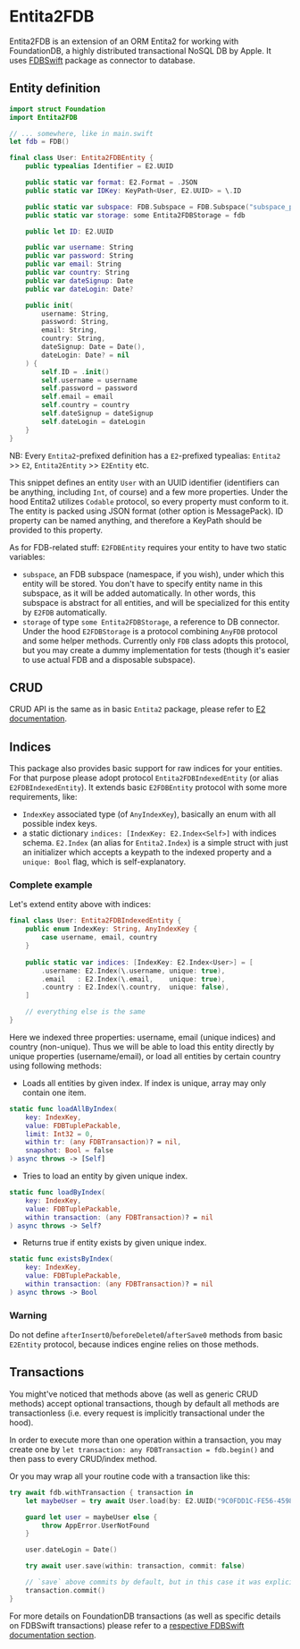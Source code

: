 # Entita2FDB

Entita2FDB is an extension of an ORM Entita2 for working with FoundationDB, a highly distributed transactional NoSQL DB
by Apple.
It uses [FDBSwift](https://github.com/kirilltitov/FDBSwift) package as connector to database. 

## Entity definition

```swift
import struct Foundation
import Entita2FDB

// ... somewhere, like in main.swift
let fdb = FDB()

final class User: Entita2FDBEntity {
    public typealias Identifier = E2.UUID

    public static var format: E2.Format = .JSON
    public static var IDKey: KeyPath<User, E2.UUID> = \.ID

    public static var subspace: FDB.Subspace = FDB.Subspace("subspace_prefix")
    public static var storage: some Entita2FDBStorage = fdb

    public let ID: E2.UUID

    public var username: String
    public var password: String
    public var email: String
    public var country: String
    public var dateSignup: Date
    public var dateLogin: Date?

    public init(
        username: String,
        password: String,
        email: String,
        country: String,
        dateSignup: Date = Date(),
        dateLogin: Date? = nil
    ) {
        self.ID = .init()
        self.username = username
        self.password = password
        self.email = email
        self.country = country
        self.dateSignup = dateSignup
        self.dateLogin = dateLogin
    }
}
```

NB: Every `Entita2`-prefixed definition has a `E2`-prefixed typealias:
`Entita2` >> `E2`, `Entita2Entity` >> `E2Entity` etc.

This snippet defines an entity `User` with an UUID identifier (identifiers can be anything, including `Int`, of course)
and a few more properties. Under the hood Entita2 utilizes `Codable` protocol, so every property must conform to it.
The entity is packed using JSON format (other option is MessagePack). ID property can be named anything, and therefore
a KeyPath should be provided to this property.

As for FDB-related stuff: `E2FDBEntity` requires your entity to have two static variables:
* `subspace`, an FDB subspace (namespace, if you wish), under which this entity will be stored. You don't have
to specify entity name in this subspace, as it will be added automatically. In other words, this subspace is abstract
for all entities, and will be specialized for this entity by `E2FDB` automatically.
* `storage` of type `some Entita2FDBStorage`, a reference to DB connector. Under the hood `E2FDBStorage` is a protocol
combining `AnyFDB` protocol and some helper methods. Currently only `FDB` class adopts this protocol,
but you may create a dummy implementation for tests (though it's easier to use actual FDB and a disposable subspace).

## CRUD

CRUD API is the same as in basic `Entita2` package,
please refer to [E2 documentation](https://github.com/1711-Games/Entita2#crud).

## Indices

This package also provides basic support for raw indices for your entities. For that purpose please adopt protocol
`Entita2FDBIndexedEntity` (or alias `E2FDBIndexedEntity`). It extends basic `E2FDBEntity` protocol with some more
requirements, like:
* `IndexKey` associated type (of `AnyIndexKey`), basically an enum with all possible index keys.
* a static dictionary `indices: [IndexKey: E2.Index<Self>]` with indices schema.
`E2.Index` (an alias for `Entita2.Index`) is a simple struct with just an initializer which accepts a keypath to the
indexed property and a `unique: Bool` flag, which is self-explanatory.

### Complete example

Let's extend entity above with indices:

```swift
final class User: Entita2FDBIndexedEntity {
    public enum IndexKey: String, AnyIndexKey {
        case username, email, country
    }
    
    public static var indices: [IndexKey: E2.Index<User>] = [
        .username: E2.Index(\.username, unique: true),
        .email   : E2.Index(\.email,    unique: true),
        .country : E2.Index(\.country,  unique: false),
    ]

    // everything else is the same
}
```

Here we indexed three properties: username, email (unique indices) and country (non-unique). Thus we will be able to
load this entity directly by unique properties (username/email), or load all entities by certain country using
following methods:

* Loads all entities by given index. If index is unique, array may only contain one item.

```swift
static func loadAllByIndex(
    key: IndexKey,
    value: FDBTuplePackable,
    limit: Int32 = 0,
    within tr: (any FDBTransaction)? = nil,
    snapshot: Bool = false
) async throws -> [Self]
```

* Tries to load an entity by given unique index.

```swift
static func loadByIndex(
    key: IndexKey,
    value: FDBTuplePackable,
    within transaction: (any FDBTransaction)? = nil
) async throws -> Self?
```

* Returns true if entity exists by given unique index.

```swift
static func existsByIndex(
    key: IndexKey,
    value: FDBTuplePackable,
    within transaction: (any FDBTransaction)? = nil
) async throws -> Bool
```

### Warning

Do not define `afterInsert0`/`beforeDelete0`/`afterSave0` methods from basic `E2Entity` protocol, because indices engine
relies on those methods.

## Transactions

You might've noticed that methods above (as well as generic CRUD methods) accept optional transactions,
though by default all methods are transactionless (i.e. every request is implicitly transactional under the hood).

In order to execute more than one operation within a transaction, you may create one by
`let transaction: any FDBTransaction = fdb.begin()` and then pass to every CRUD/index method.

Or you may wrap all your routine code with a transaction like this:

```swift
try await fdb.withTransaction { transaction in
    let maybeUser = try await User.load(by: E2.UUID("9C0FDD1C-FE56-4598-A037-177362DBD3D2")!, within: transaction)

    guard let user = maybeUser else {
        throw AppError.UserNotFound
    }

    user.dateLogin = Date()

    try await user.save(within: transaction, commit: false)

    // `save` above commits by default, but in this case it was explicitly disabled
    transaction.commit()
}
```

For more details on FoundationDB transactions (as well as specific details on FDBSwift transactions) please refer to a
[respective FDBSwift documentation section](https://github.com/kirilltitov/FDBSwift#transactions).
